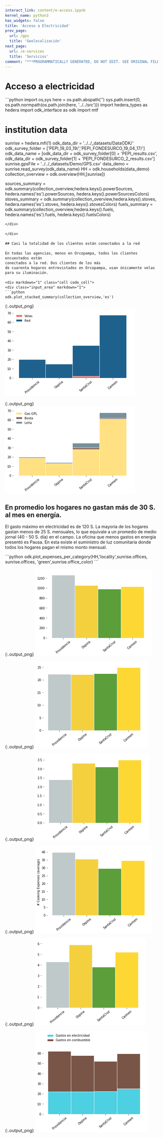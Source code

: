 ```yaml
---
interact_link: content/e-access.ipynb
kernel_name: python3
has_widgets: false
title: 'Acceso a Electricidad'
prev_page:
  url: /gps
  title: 'Geolocalización'
next_page:
  url: /e-services
  title: 'Servicios'
comment: "***PROGRAMMATICALLY GENERATED, DO NOT EDIT. SEE ORIGINAL FILES IN /content***"
---
```


# Acceso a electricidad

<div markdown="1" class="cell code_cell">
<div class="input_area" markdown="1">
```python
import os,sys
here = os.path.abspath('')
sys.path.insert(0, os.path.normpath(os.path.join(here, '../../src')))
import hedera_types as hedera
import odk_interface as odk
import mtf

# institution data
sunrise = hedera.mfi(1)
odk_data_dir = '../../_datasets/DataODK/'
odk_survey_folder = ['PEPI_19_03_19/','PEPI_FONDESURCO_19_04_17/']
odk_data_name = [odk_data_dir + odk_survey_folder[0] + 'PEPI_results.csv',
                 odk_data_dir + odk_survey_folder[1] + 
                 'PEPI_FONDESURCO_2_results.csv']
sunrise.gpsFile = '../../_datasets/Demo/GPS.csv'
data_demo = sunrise.read_survey(odk_data_name)
HH = odk.households(data_demo)
collection_overview = odk.overview(HH,[sunrise])

sources_summary = odk.summary(collection_overview,hedera.keys().powerSources,
                              hedera.names('es').powerSources,
                              hedera.keys().powerSourcesColors)
stoves_summary = odk.summary(collection_overview,hedera.keys().stoves,
                             hedera.names('es').stoves,
                             hedera.keys().stovesColors)
fuels_summary = odk.summary(collection_overview,hedera.keys().fuels,
                              hedera.names('es').fuels,
                              hedera.keys().fuelsColors)
```
</div>

</div>

## Casi la totalidad de los clientes están conectados a la red

En todas las agencias, menos en Orcopampa, todos los clientes encuestados están 
conectados a la red. Dos clientes de los más 
de cuarenta hogares entrevistados en Orcopampa, usan únicamente velas para su iluminación. 

<div markdown="1" class="cell code_cell">
<div class="input_area" markdown="1">
```python
odk.plot_stacked_summary(collection_overview,'es')
```
</div>

<div class="output_wrapper" markdown="1">
<div class="output_subarea" markdown="1">

{:.output_png}
![png](images/e-access_3_0.png)

</div>
</div>
<div class="output_wrapper" markdown="1">
<div class="output_subarea" markdown="1">

{:.output_png}
![png](images/e-access_3_1.png)

</div>
</div>
</div>

## En promedio los hogares no gastan más de 30 S. al mes en energía.
El gasto máximo en electricidad es de 120 S. La mayoría de los hogares gastan menos de 25 S. mensuales, 
lo que equivale a un promedio de medio jornal (40 - 50 S. día) en el campo. La oficina que menos gastos en energía presentó es Pausa. 
En esta existe el suministro de luz comunitaria donde todos los hogares pagan el mismo monto mensual.

<div markdown="1" class="cell code_cell">
<div class="input_area" markdown="1">
```python
odk.plot_expenses_per_category(HH,'locality',sunrise.offices,
                                   sunrise.offices,
                                   'green',sunrise.office_color)
```
</div>

<div class="output_wrapper" markdown="1">
<div class="output_subarea" markdown="1">

{:.output_png}
![png](images/e-access_5_0.png)

</div>
</div>
<div class="output_wrapper" markdown="1">
<div class="output_subarea" markdown="1">

{:.output_png}
![png](images/e-access_5_1.png)

</div>
</div>
<div class="output_wrapper" markdown="1">
<div class="output_subarea" markdown="1">

{:.output_png}
![png](images/e-access_5_2.png)

</div>
</div>
<div class="output_wrapper" markdown="1">
<div class="output_subarea" markdown="1">

{:.output_png}
![png](images/e-access_5_3.png)

</div>
</div>
<div class="output_wrapper" markdown="1">
<div class="output_subarea" markdown="1">

{:.output_png}
![png](images/e-access_5_4.png)

</div>
</div>
<div class="output_wrapper" markdown="1">
<div class="output_subarea" markdown="1">

{:.output_png}
![png](images/e-access_5_5.png)

</div>
</div>
</div>
